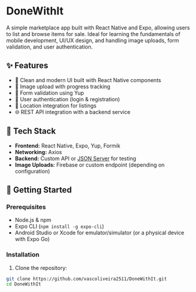 # DoneWithIt

A simple marketplace app built with React Native and Expo, allowing users to list and browse items for sale. Ideal for learning the fundamentals of mobile development, UI/UX design, and handling image uploads, form validation, and user authentication.

## ✨ Features

- 📱 Clean and modern UI built with React Native components
- 📸 Image upload with progress tracking
- 🧾 Form validation using Yup
- 🔐 User authentication (login & registration)
- 📍 Location integration for listings
- 🌐 REST API integration with a backend service

## 🧰 Tech Stack

- **Frontend:** React Native, Expo, Yup, Formik
- **Networking:** Axios
- **Backend:** Custom API or [JSON Server](https://github.com/typicode/json-server) for testing
- **Image Uploads:** Firebase or custom endpoint (depending on configuration)

## 🚀 Getting Started

### Prerequisites

- Node.js & npm
- Expo CLI (`npm install -g expo-cli`)
- Android Studio or Xcode for emulator/simulator (or a physical device with Expo Go)

### Installation

1. Clone the repository:

```bash
git clone https://github.com/vascoliveira2511/DoneWithIt.git
cd DoneWithIt

